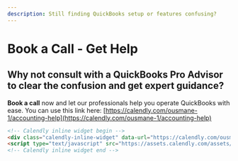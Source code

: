 ```yaml
---
description: Still finding QuickBooks setup or features confusing?
---
```


# Book a Call - Get Help

## Why not consult with a QuickBooks Pro Advisor to clear the confusion and get expert guidance?&#x20;

**Book a call** now and let our professionals help you operate QuickBooks with ease. You can use this link here: [https://calendly.com/ousmane-1/accounting-help](https://calendly.com/ousmane-1/accounting-help)

```html
<!-- Calendly inline widget begin -->
<div class="calendly-inline-widget" data-url="https://calendly.com/ousmane-toure/accounting-help" style="min-width:320px;height:700px;"></div>
<script type="text/javascript" src="https://assets.calendly.com/assets/external/widget.js" async></script>
<!-- Calendly inline widget end -->
```

